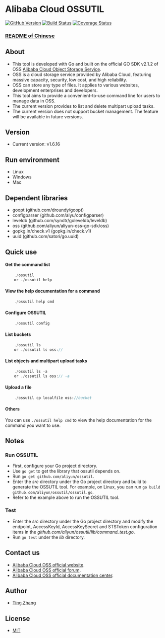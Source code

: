 # Alibaba Cloud OSSUTIL
 
[![GitHub Version](https://badge.fury.io/gh/aliyun%2Fossutil.svg)](https://badge.fury.io/gh/aliyun%2Fossutil)
[![Build Status](https://travis-ci.org/aliyun/ossutil.svg?branch=master)](https://travis-ci.org/aliyun/ossutil)
[![Coverage Status](https://coveralls.io/repos/github/aliyun/ossutil/badge.svg?branch=master)](https://coveralls.io/github/aliyun/ossutil?branch=master)

### [README of Chinese](https://github.com/aliyun/ossutil/blob/master/README-CN.md)

## About
- This tool is developed with Go and built on the official GO SDK v2.1.2 of OSS [Alibaba Cloud Object Storage Service](http://www.aliyun.com/product/oss/).
- OSS is a cloud storage service provided by Alibaba Cloud, featuring massive capacity, security, low cost, and high reliability.
- OSS can store any type of files. It applies to various websites, development enterprises and developers.
- This tool aims to provide a convenient-to-use command line for users to manage data in OSS.
- The current version provides to list and delete multipart upload tasks.
- The current version does not support bucket management. The feature will be available in future versions.

## Version
- Current version: v1.6.16

## Run environment
- Linux
- Windows
- Mac

## Dependent libraries 
- goopt (github.com/droundy/goopt) 
- configparser (github.com/alyu/configparser)
- leveldb (github.com/syndtr/goleveldb/leveldb)
- oss (github.com/aliyun/aliyun-oss-go-sdk/oss)
- gopkg.in/check.v1 (gopkg.in/check.v1)
- uuid (github.com/satori/go.uuid)

## Quick use
#### Get the command list
```go
    ./ossutil
    or ./ossutil help
```

#### View the help documentation for a command
```go
    ./ossutil help cmd 
```
    
#### Configure OSSUTIL 
```go
    ./ossutil config
```

#### List buckets
```go
    ./ossutil ls
    or ./ossutil ls oss://
```

#### List objects and multipart upload tasks
```go
    ./ossutil ls -a
    or ./ossutil ls oss:// -a
```

#### Upload a file
```go
    ./ossutil cp localfile oss://bucket
```

#### Others
You can use `./ossutil help cmd` to view the help documentation for the command you want to use. 

## Notes
### Run OSSUTIL
- First, configure your Go project directory. 
- Use `go get` to get the library that ossutil depends on.
- Run `go get github.com/aliyun/ossutil`.
- Enter the *src* directory under the Go project directory and build to generate the OSSUTIL tool. For example, on Linux, you can run `go build github.com/aliyun/ossutil/ossutil.go`.
- Refer to the example above to run the OSSUTIL tool.

### Test
- Enter the *src* directory under the Go project directory and modify the endpoint, AccessKeyId, AccessKeySecret and STSToken configuration items in the *github.com/aliyun/ossutil/lib/command_test.go*.
- Run `go test` under the *lib* directory.

## Contact us
- [Alibaba Cloud OSS official website](http://oss.aliyun.com).
- [Alibaba Cloud OSS official forum](http://bbs.aliyun.com).
- [Alibaba Cloud OSS official documentation center](http://www.aliyun.com/product/oss#Docs).

## Author
- [Ting Zhang](https://github.com/dengwu12)

## License
- [MIT](https://github.com/aliyun/ossutil/blob/master/LICENSE)
